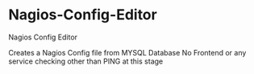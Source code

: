 Nagios-Config-Editor
====================
Nagios Config Editor

Creates a Nagios Config file from MYSQL Database
No Frontend or any service checking other than PING at this stage

